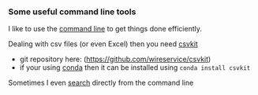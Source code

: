 ### Some useful command line tools

I like to use the [command line](https://jeroenjanssens.com/dsatcl/) to get things done efficiently.

Dealing with csv files (or even Excel) then you need [csvkit](https://csvkit.readthedocs.io/en/latest/index.html)
- git repository here: (https://github.com/wireservice/csvkit)
- if your using [conda](../python/conda.md) then it can be installed using ```conda install csvkit```

Sometimes I even [search](https://wiki.archlinux.org/title/Surfraw) directly from the command line
